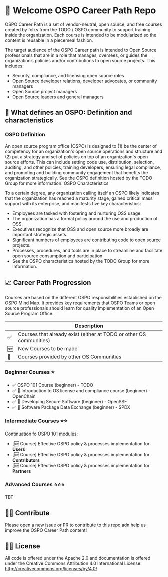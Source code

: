 # 👋 Welcome OSPO Career Path Repo

OSPO Career Path is a set of vendor-neutral, open source, and free courses created by folks from the TODO / OSPO community to support training inside the organization. Each course is intended to be modularized so the content is reusable in a piecemeal fashion.

The target audience of the OSPO Career path is intended to Open Source professionals that are in a role that manages, oversees, or guides the organization’s policies and/or contributions to open source projects. This includes:

* Security, compliance, and licensing open source roles
* Open Source developer relations, developer advocates, or community managers
* Open Source project managers
* Open Source leaders and general managers

## 📖 What defines an OSPO: Definition and characteristics

### OSPO Definition

An open source program office (OSPO) is designed to (1) be the center of competency for an organization's open source operations and structure and (2) put a strategy and set of policies on top of an organization's open source efforts. This can include setting code use, distribution, selection, auditing, and other policies, training developers, ensuring legal compliance, and promoting and building community engagement that benefits the organization strategically. See the OSPO definition hosted by the TODO Group for more information.
OSPO Characteristics

To a certain degree, any organization calling itself an OSPO likely indicates that the organization has reached a maturity stage, gained critical mass support with its enterprise, and manifests five key characteristics:
* Employees are tasked with fostering and nurturing OSS usage.
* The organization has a formal policy around the use and production of OSS.
* Executives recognize that OSS and open source more broadly are important strategic assets.
* Significant numbers of employees are contributing code to open source projects.
* Processes, procedures, and tools are in place to streamline and facilitate open source consumption and participation
* See the OSPO characteristics hosted by the TODO Group for more information.


## 📈 Career Path Progression
Courses are based on the different OSPO responsibilities established on the OSPO Mind Map. It provides key requirements that OSPO Teams or open source professionals should learn for quality implementation of an Open Source Program Office:

|  | Description |
| --- | --- |
| ✅ | Courses that already exist (either at TODO or other OS communities) |
| 🆕 | New Courses to be made |
| 🤝 | Courses provided by other OS Communities |

### Beginner Courses ⭐️

* ✅ OSPO 101 Course (beginner) - TODO
* ✅ 🤝 Introduction to OS license and compliance course (beginner) - OpenChain
* ✅ 🤝 Developing Secure Software (beginner) - OpenSSF
* ✅ 🤝 Software Package Data Exchange (beginner) - SPDX

### Intermediate Courses ⭐️⭐️

Continuation fo OSPO 101 modules:

* [🆕 Course] Effective OSPO policy & processes implementation for **Users**
* [🆕 Course] Effective OSPO policy & processes implementation for **Contributors**
* [🆕 Course] Effective OSPO policy & processes implementation for **Partners**

### Advanced Courses ⭐️⭐️⭐️

TBT


## 🙋‍♀️ Contribute

Please open a new issue or PR to contribute to this repo adn help us improve the OSPO Career Path content!

## 👩‍⚖️ License

All code is offered under the Apache 2.0 and documentation is offered under the Creative Commons Attribution 4.0 International License: http://creativecommons.org/licenses/by/4.0/

